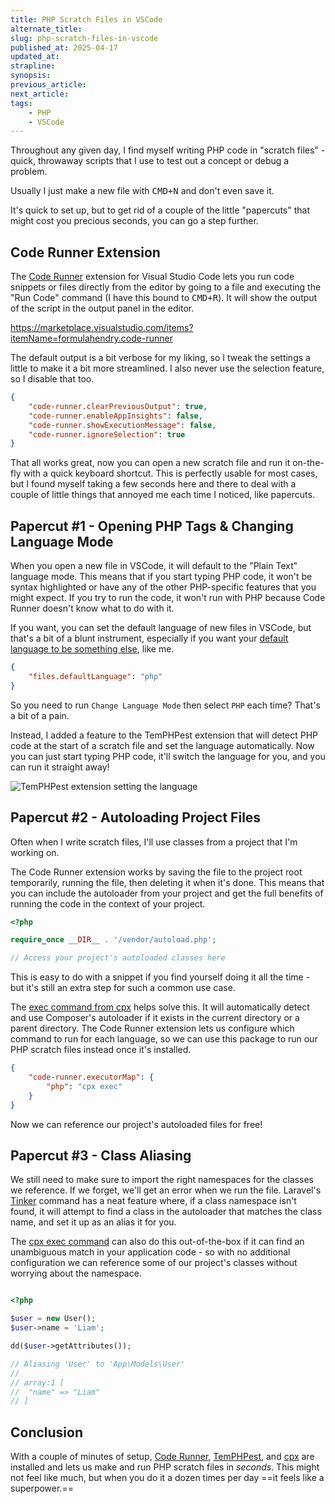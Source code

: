 ```yaml
---
title: PHP Scratch Files in VSCode
alternate_title:
slug: php-scratch-files-in-vscode
published_at: 2025-04-17
updated_at:
strapline:
synopsis:
previous_article:
next_article:
tags:
    - PHP
    - VSCode
---
```


Throughout any given day, I find myself writing PHP code in "scratch files" - quick, throwaway scripts that I use to test out a concept or debug a problem.

Usually I just make a new file with <kbd><span x-data x-text="window.navigator.platform.includes('Mac') ? 'CMD' : 'CTRL'">CMD</span>+N</kbd> and don't even save it.

It's quick to set up, but to get rid of a couple of the little "papercuts" that might cost you precious seconds, you can go a step further.

## Code Runner Extension

The [Code Runner](https://marketplace.visualstudio.com/items?itemName=formulahendry.code-runner) extension for Visual Studio Code lets you run code snippets or files directly from the editor by going to a file and executing the "Run Code" command (I have this bound to <kbd>CMD+R</kbd>). It will show the output of the script in the output panel in the editor.

<https://marketplace.visualstudio.com/items?itemName=formulahendry.code-runner>

The default output is a bit verbose for my liking, so I tweak the settings a little to make it a bit more streamlined. I also never use the selection feature, so I disable that too.

```json
{
    "code-runner.clearPreviousOutput": true,
    "code-runner.enableAppInsights": false,
    "code-runner.showExecutionMessage": false,
    "code-runner.ignoreSelection": true
}
```

That all works great, now you can open a new scratch file and run it on-the-fly with a quick keyboard shortcut. This is perfectly usable for most cases, but I found myself taking a few seconds here and there to deal with a couple of little things that annoyed me each time I noticed, like papercuts.

## Papercut #1 - Opening PHP Tags & Changing Language Mode

When you open a new file in VSCode, it will default to the "Plain Text" language mode. This means that if you start typing PHP code, it won't be syntax highlighted or have any of the other PHP-specific features that you might expect. If you try to run the code, it won't run with PHP because Code Runner doesn't know what to do with it.

If you want, you can set the default language of new files in VSCode, but that's a bit of a blunt instrument, especially if you want your [default language to be something else](/writing-markdown-in-vscode), like me.

```json
{
    "files.defaultLanguage": "php"
}
```

So you need to run `Change Language Mode` then select `PHP` each time? That's a bit of a pain.

Instead, I added a feature to the TemPHPest extension that will detect PHP code at the start of a scratch file and set the language automatically. Now you can just start typing PHP code, it'll switch the language for you, and you can run it straight away!

![TemPHPest extension setting the language](/images/articles/auto-php-scratch-file.gif)

## Papercut #2 - Autoloading Project Files

Often when I write scratch files, I'll use classes from a project that I'm working on.

The Code Runner extension works by saving the file to the project root temporarily, running the file, then deleting it when it's done. This means that you can include the autoloader from your project and get the full benefits of running the code in the context of your project.

```php
<?php

require_once __DIR__ . '/vendor/autoload.php';

// Access your project's autoloaded classes here
```

This is easy to do with a snippet if you find yourself doing it all the time - but it's still an extra step for such a common use case.

The [exec command from cpx](/cpx-exec-scratch-file-runner) helps solve this. It will automatically detect and use Composer's autoloader if it exists in the current directory or a parent directory. The Code Runner extension lets us configure which command to run for each language, so we can use this package to run our PHP scratch files instead once it's installed.

```json
{
    "code-runner.executorMap": {
        "php": "cpx exec"
    }
}
```

Now we can reference our project's autoloaded files for free!

## Papercut #3 - Class Aliasing

We still need to make sure to import the right namespaces for the classes we reference. If we forget, we'll get an error when we run the file. Laravel's [Tinker](https://github.com/laravel/tinker) command has a neat feature where, if a class namespace isn't found, it will attempt to find a class in the autoloader that matches the class name, and set it up as an alias it for you.

The [cpx exec command](/cpx-exec-scratch-file-runner) can also do this out-of-the-box if it can find an unambiguous match in your application code - so with no additional configuration we can reference some of our project's classes without worrying about the namespace.

```php

<?php

$user = new User();
$user->name = 'Liam';

dd($user->getAttributes());

// Aliasing 'User' to 'App\Models\User'
//
// array:1 [
//  "name" => "Liam"
// ]
```

## Conclusion

With a couple of minutes of setup, [Code Runner](https://marketplace.visualstudio.com/items?itemName=formulahendry.code-runner), [TemPHPest](https://marketplace.visualstudio.com/items?itemName=liamhammett.temphpest), and [cpx](/cpx-exec-scratch-file-runner) are installed and lets us make and run PHP scratch files in _seconds_. This might not feel like much, but when you do it a dozen times per day ==it feels like a superpower.==
